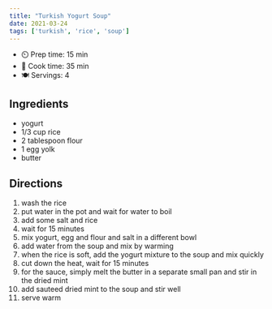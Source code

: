 ```yaml
---
title: "Turkish Yogurt Soup"
date: 2021-03-24
tags: ['turkish', 'rice', 'soup']
---
```


- ⏲️ Prep time: 15 min
- 🍳 Cook time: 35 min
- 🍽️ Servings: 4

## Ingredients

- yogurt
- 1/3 cup rice
- 2 tablespoon flour
- 1 egg yolk
- butter

## Directions

1. wash the rice
2. put water in the pot and wait for water to boil
3. add some salt and rice
4. wait for 15 minutes
5. mix yogurt, egg and flour and salt in a different bowl
6. add water from the soup and mix by warming
7. when the rice is soft, add the yogurt mixture to the soup and mix quickly
8. cut down the heat, wait for 15 minutes
9. for the sauce, simply melt the butter in a separate small pan and stir in the dried mint
10. add sauteed dried mint to the soup and stir well
11. serve warm
